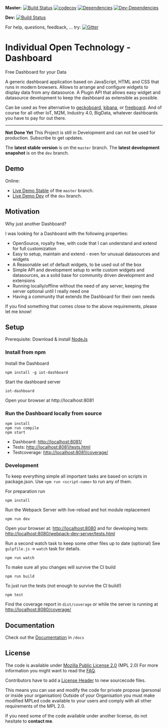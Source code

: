 **Master:**  [![Build Status](https://travis-ci.org/Niondir/iot-dashboard.svg?branch=master)](https://travis-ci.org/Niondir/iot-dashboard) [![codecov](https://codecov.io/gh/Niondir/iot-dashboard/branch/master/graph/badge.svg)](https://codecov.io/gh/Niondir/iot-dashboard) [![Dependencies](https://david-dm.org/niondir/iot-dashboard.svg)](https://david-dm.org/niondir/iot-dashboard)  [![Dev-Dependencies](https://david-dm.org/niondir/iot-dashboard/dev-status.svg)](https://david-dm.org/niondir/iot-dashboard#info=devDependencies)

**Dev:** [![Build Status](https://travis-ci.org/Niondir/iot-dashboard.svg?branch=dev)](https://travis-ci.org/Niondir/iot-dashboard)

For help, questions, feedback, ... try:  [![Gitter](https://badges.gitter.im/Niondir/iot-dashboard.svg)](https://gitter.im/Niondir/iot-dashboard?utm_source=badge&utm_medium=badge&utm_campaign=pr-badge&utm_content=body_badge)

# Individual Open Technology - Dashboard
Free Dashboard for your Data

A generic dashboard application based on JavaScript, HTML and CSS that runs in modern browsers.
Allows to arrange and configure widgets to display data from any datasource.
A Plugin API that allows easy widget and datasource development to keep the dashboard as extensible as possible.

Can be used as free alternative to [geckoboard](https://www.geckoboard.com), [kibana](https://www.elastic.co/products/kibana), or [freeboard](https://freeboard.io/).
And of course for all other IoT, M2M, Industry 4.0, BigData, whatever dashboards you have to pay for out there.

---

**Not Done Yet**
This Project is still in Development and can not be used for production. Subscribe to get updates.

The **latest stable version** is on the `master` branch.
The **latest development snapshot** is on the `dev` branch.

## Demo ##

Online:

* [Live Demo Stable](http://demo.iot-dashboard.org/) of the `master` branch.
* [Live Demo Dev](http://demo.iot-dashboard.org/branch/dev/) of the `dev` branch.

## Motivation ##
Why just another Dashboard?

I was looking for a Dashboard with the following properties:

- OpenSource, royalty free, with code that I can understand and extend for full customization
- Easy to setup, maintain and extend - even for unusual datasources and widgets
- A Reasonable set of default widgets, to be used out of the box
- Simple API and development setup to write custom widgets and datasources, as a solid base for community driven development and extensions
- Running locally/offline without the need of any server, keeping the server optional until I really need one
- Having a community that extends the Dashboard for their own needs

If you find something that comes close to the above requirements, please let me know!

## Setup ##

Prerequisite: Download & install [NodeJs](https://nodejs.org)

### Install from npm ###

Install the Dashboard

    npm install -g iot-dashboard

Start the dashboard server

    iot-dashboard

Open your browser at http://localhost:8081

### Run the Dashboard locally from source ###

    npm install
    npm run compile
    npm start

* Dashboard: [http://localhost:8081/](http://localhost:8081/)
* Tests: [http://localhost:8081/tests.html](http://localhost:8081/tests.html)
* Testcoverage: [http://localhost:8081/coverage/](http://localhost:8081/coverage/)

### Development ###

To keep everything simple all important tasks are based on scripts in package.json. Use `npm run <script-name>` to run any of them.

For preparation run

    npm install

Run the Webpack Server with live-reload and hot module replacement

    npm run dev

Open your browser at: [http://localhost:8080](http://localhost:8080) and for developing tests: [http://localhost:8080/webpack-dev-server/tests.html](http://localhost:8080/webpack-dev-server/tests.html)

Run a second watch task to keep some other files up to date (optional)
See `gulpfile.js` -> `watch` task for details.

    npm run watch

To make sure all you changes will survive the CI build

    npm run build

To just run the tests (not enough to survive the CI build!)

    npm test

Find the coverage report in `dist/coverage` or while the server is running at [http://localhost:8080/coverage/](http://localhost:8080/coverage/)

## Documentation ##

Check out the [Documentation](https://github.com/Niondir/iot-dashboard/blob/master/docs/index.md) in `/docs`

## License ##
The code is available under [Mozilla Public License 2.0](https://www.mozilla.org/en-US/MPL/) (MPL 2.0)
For more information you might want to read the [FAQ](https://www.mozilla.org/en-US/MPL/2.0/FAQ/).

Contributors have to add a [License Header](https://www.mozilla.org/en-US/MPL/headers/) to new sourcecode files.

This means you can use and modify the code for private propose (personal or inside your organisation)
Outside of your Organisation you must make modified MPLed code available to your users and comply with all other requirements of the MPL 2.0.

If you need some of the code available under another license, do not hesitate to **contact me**.
